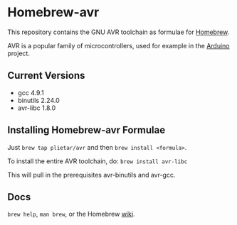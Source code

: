 Homebrew-avr
============

This repository contains the GNU AVR toolchain as formulae for
[Homebrew][].

AVR is a popular family of microcontrollers, used for example in the
[Arduino][] project.

Current Versions
----------------
- gcc 4.9.1
- binutils 2.24.0
- avr-libc 1.8.0

Installing Homebrew-avr Formulae
--------------------------------
Just `brew tap plietar/avr` and then `brew install <formula>`.

To install the entire AVR toolchain, do:
`brew install avr-libc`

This will pull in the prerequisites avr-binutils and avr-gcc.

Docs
----

`brew help`, `man brew`, or the Homebrew [wiki][].

  [Homebrew]: https://github.com/mxcl/homebrew
  [Arduino]: http://arduino.cc
  [wiki]: http://wiki.github.com/mxcl/homebrew
